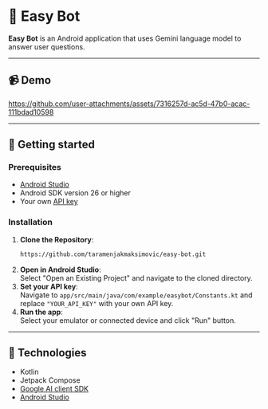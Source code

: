 # 💬 Easy Bot

**Easy Bot** is an Android application that uses Gemini language model to answer user questions.

---

## 📹 Demo

https://github.com/user-attachments/assets/7316257d-ac5d-47b0-acac-111bdad10598

---

## 🚀 Getting started  

### Prerequisites  
- [Android Studio](https://developer.android.com/studio)
- Android SDK version 26 or higher
- Your own [API key](https://aistudio.google.com/app/apikey)

### Installation  

1. **Clone the Repository**:
   ```bash  
   https://github.com/taramenjakmaksimovic/easy-bot.git
2. **Open in Android Studio**: <br>
Select "Open an Existing Project" and navigate to the cloned directory.
3. **Set your API key**: <br>
Navigate to `app/src/main/java/com/example/easybot/Constants.kt` and replace `"YOUR_API_KEY"` with your own API key.
4. **Run the app**: <br>
Select your emulator or connected device and click "Run" button.

---

## 👾 Technologies
- Kotlin
- Jetpack Compose
- [Google AI client SDK](https://developer.android.com/ai/google-ai-client-sdk)
- [Android Studio](https://developer.android.com/studio)
